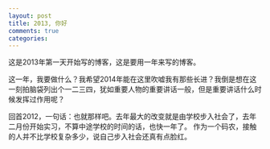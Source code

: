 ```yaml
---
layout: post
title: 2013, 你好
comments: true
categories:
---
```

这是2013年第一天开始写的博客，这是要用一年来写的博客。

这一年，我要做什么？我希望2014年能在这里吹嘘我有那些长进？我倒是想在这一刻拍脑袋列出个一二三四，犹如重要人物的重要讲话一般，但是重要讲话什么时候发挥过作用呢？

<!--more-->
回首2012，一句话：也就那样吧。去年最大的改变就是由学校步入社会了，去年二月份开始实习，不算中途学校的时间的话，也快一年了。
作为一个码农，接触的人并不比学校复杂多少，说自己步入社会还真有点脸红。
